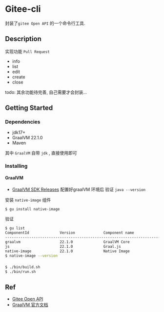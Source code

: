 # Gitee-cli
封装了`gitee Open API` 的一个命令行工具.
 
## Description
实现功能
`Pull Request`
- info
- list
- edit
- create
- close

todo: 其余功能待完善, 自己需要才会封装...

## Getting Started
### Dependencies
- jdk17+
- GraalVM 22.1.0
- Maven

其中 `GraalVM` 自带 `jdk` , 直接使用即可

### Installing
#### GraalVM
- [GraalVM SDK Releases](https://github.com/graalvm/graalvm-ce-builds/releases/)
配置好graalVM 环境后 验证 `java --version`

安装 `native-image` 组件
```bash
$ gu install native-image
```
验证
```bash
$ gu list
ComponentId              Version             Component name                Stability                     Origin
---------------------------------------------------------------------------------------------------------------------------------
graalvm                  22.1.0              GraalVM Core                  Supported
js                       22.1.0              Graal.js                      Supported
native-image             22.1.0              Native Image                  Early adopter                 github.com
$ native-image --version
```

### 
```bash
$ ./bin/build.sh
$ ./bin/run.sh 
```


## Ref
- [Gitee Open API](https://gitee.com/api/v5/swagger#/getV5ReposOwnerRepoStargazers?ex=no)
- [GraalVM 官方文档](https://www.graalvm.org/docs/getting-started/)
